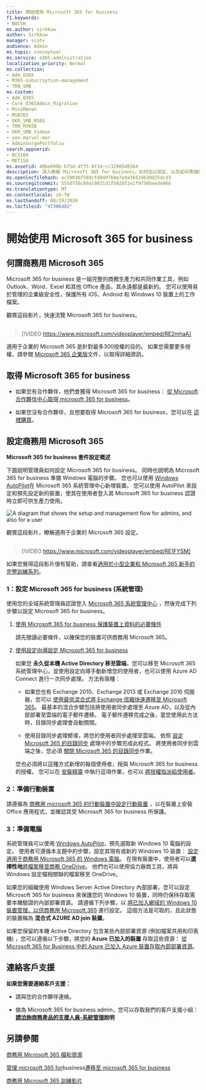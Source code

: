 ```yaml
---
title: 開始使用 Microsoft 365 for business
f1.keywords:
- NOCSH
ms.author: sirkkuw
author: Sirkkuw
manager: scotv
audience: Admin
ms.topic: conceptual
ms.service: o365-administration
localization_priority: Normal
ms.collection:
- Adm_O365
- M365-subscription-management
- TRN_SMB
ms.custom:
- Adm_O365
- Core_O365Admin_Migration
- MiniMaven
- MSB365
- OKR_SMB_M365
- TRN_M365B
- OKR_SMB_Videos
- seo-marvel-mar
- AdminSurgePortfolio
search.appverid:
- BCS160
- MET150
ms.assetid: 496e690b-b75d-4ff5-bf34-cc32905d0364
description: 深入瞭解 Microsoft 365 for business，如何加以設定，以及如何準備使用者的裝置和電腦，以確保 Microsoft 365 for business 所保護。
ms.openlocfilehash: ec50036f589cfd8497b0e7e9af6519b30d25dcd3
ms.sourcegitcommit: 555d756c69ac9031d1fb928f2e1f9750beede066
ms.translationtype: MT
ms.contentlocale: zh-TW
ms.lasthandoff: 08/29/2020
ms.locfileid: "47306482"
---
```

# <a name="get-started-with-microsoft-365-for-business"></a>開始使用 Microsoft 365 for business

## <a name="what-is-microsoft-365-for-business"></a>何謂商務用 Microsoft 365

Microsoft 365 for business 是一組完整的商務生產力和共同作業工具，例如 Outlook、Word、Excel 和其他 Office 產品，其永遠都是最新的。 您可以使用易於管理的企業級安全性，保護所有 iOS、Android 和 Windows 10 裝置上的工作檔案。

觀賞這段影片，快速流覽 Microsoft 365 for business。<br><br>

> [!VIDEO https://www.microsoft.com/videoplayer/embed/RE2mhaA] 
  
適用于企業的 Microsoft 365 是針對最多300授權的目的。 如果您需要更多授權，請參閱 [Microsoft 365 企業版](https://go.microsoft.com/fwlink/p/?linkid=860986)文件，以取得詳細資訊。 
  
## <a name="get-microsoft-365-for-business"></a>取得 Microsoft 365 for business

- 如果您有合作夥伴，他們會獲得 Microsoft 365 for business： [從 Microsoft 合作夥伴中心取得 microsoft 365 for business](get-microsoft-365-business.md)。
    
- 如果您沒有合作夥伴，且想要取得 Microsoft 365 for business，您可以在 [這裡購買](https://www.microsoft.com/microsoft-365/business)。
    
## <a name="set-up-microsoft-365-for-business"></a>設定商務用 Microsoft 365

 **Microsoft 365 for business 套件設定概述**
  
下圖說明管理員如何設定 Microsoft 365 for business。 同時也說明為 Microsoft 365 for business 準備 Windows 電腦的步驟。 您也可以使用 [Windows AutoPilot](add-autopilot-devices-and-profile.md)在 Microsoft 365 系統管理中心新增裝置。 您可以使用 AutoPilot 來設定和預先設定新的裝置，使其在使用者登入其 Microsoft 365 for business 認證時立即可供生產力使用。
  
![A diagram that shows the setup and management flow for admins, and also for a user](../media/249f81fc-7e79-44c7-8425-3a0b7b651c3b.png)

觀賞這段影片，瞭解適用于企業的 Microsoft 365 設定。<br><br>

> [!VIDEO https://www.microsoft.com/videoplayer/embed/RE1FYSM] 

如果您覺得這段影片很有幫助，請查看[適用於小型企業和 Microsoft 365 新手的完整訓練系列](https://support.microsoft.com/office/6ab4bbcd-79cf-4000-a0bd-d42ce4d12816)。

  
### <a name="1-set-up-microsoft-365-for-business-admin"></a>1：設定 Microsoft 365 for business (系統管理) 

使用您的全域系統管理員認證登入 [Microsoft 365 系統管理中心](https://portal.office.com/adminportal/home) ，然後完成下列步驟以設定 Microsoft 365 for business。 
  
1. [使用 Microsoft 365 for business 保護裝置上資料的必要條件](pre-requisites-for-data-protection.md)
    
    請先閱讀必要條件，以確保您的裝置可供商務用 Microsoft 365。
    
2. [使用設定向導設定 Microsoft 365 for business](set-up.md)
    
    如果您 **永久從本機 Active Directory 移至雲端**，您可以移至 Microsoft 365 系統管理中心，並使用設定向導手動新增您的使用者，也可以使用 Azure AD Connect 進行一次同步處理。 方法有兩種： 
    
    - 如果您也有 Exchange 2010、Exchange 2013 或 Exchange 2016 伺服器，您可以 [使用最低混合式將 Exchange 信箱快速遷移至 Microsoft 365](https://docs.microsoft.com/Exchange/mailbox-migration/use-minimal-hybrid-to-quickly-migrate)。 最基本的混合步驟包括將使用者同步處理至 Azure AD，以及從內部部署至雲端的電子郵件遷移。 電子郵件遷移完成之後，當您使用此方法時，目錄同步處理會自動關閉。
    
    - 使用目錄同步處理嚮導，將您的使用者同步處理至雲端。 依照 [設定 Microsoft 365 的目錄同步](https://docs.microsoft.com/microsoft-365/enterprise/set-up-directory-synchronization) 處理中的步驟完成此程式。 將使用者同步到雲端之後，您必須 [關閉 Microsoft 365 的目錄同步](https://docs.microsoft.com/microsoft-365/enterprise/turn-off-directory-synchronization)作業。
    
    您也必須將以這種方式新增的每個使用者，授與 Microsoft 365 for business 的授權。 您可以在 [安裝精靈](set-up.md) 中執行這項作業，也可以 [將授權指派給使用者](../admin/manage/assign-licenses-to-users.md)。
    
### <a name="2-prepare-mobile-devices"></a>2：準備行動裝置

請遵循為 [商務用 microsoft 365 的行動裝置中設定行動裝置](set-up-mobile-devices.md) ，以在裝置上安裝 Office 應用程式，並確認其受 Microsoft 365 for business 所保護。 
  
### <a name="3-prepare-pcs"></a>3：準備電腦

系統管理員可以使用 [Windows AutoPilot](add-autopilot-devices-and-profile.md)，預先選取新 Windows 10 電腦的設定。 使用者可遵循本主題中的步驟，設定其現有或新的 Windows 10 裝置： [設定適用于商務用 Microsoft 365 的 Windows 電腦](set-up-windows-devices.md)。 在現有裝置中，使用者可以**選擇性地**[將檔案移至商務 OneDrive](move-files-to-onedrive.md)。 他們也可以使用協力廠商工具，將與 Windows 設定檔相關聯的檔案移至 OneDrive。
  
如果您的組織使用 Windows Server Active Directory 內部部署，您可以設定 Microsoft 365 for business 來保護您的 Windows 10 裝置，同時仍保持存取需要本機驗證的內部部署資源。 請遵循下列步驟，以 [將已加入網域的 Windows 10 裝置管理，以供商務用 Microsoft 365](manage-windows-devices.md) 進行設定。 這個方法是可取的，且此狀態的裝置稱為 **混合式 AZURE AD join 裝置**。 
  
如果您保留的本機 Active Directory 包含某些內部部署資源 (例如檔案共用和印表機) ，您可以遵循以下步驟，將您的 **Azure 已加入的裝置** 存取這些資源： [從 Microsoft 365 for Business 中的 Azure 已加入 Azure 裝置存取內部部署資源](access-resources.md)。
  
  
## <a name="contact-support"></a>連絡客戶支援

 **如果您需要連絡客戶支援：**
  
- 請與您的合作夥伴連絡。
    
- 做為 Microsoft 365 for business admin，您可以存取我們的客戶支援小組： **[請洽詢商務產品的支援人員-系統管理](https://docs.microsoft.com/microsoft-365/admin/contact-support-for-business-products)說明**
    
## <a name="see-also"></a>另請參閱

[商務用 Microsoft 365 檔和資源](https://go.microsoft.com/fwlink/p/?linkid=853701)
  
[管理 microsoft 365 for](manage.md)business[遷移至 microsoft 365 for business](migrate-to-microsoft-365-business.md)

[商務用 Microsoft 365 訓練影片](https://support.microsoft.com/office/6ab4bbcd-79cf-4000-a0bd-d42ce4d12816) 
